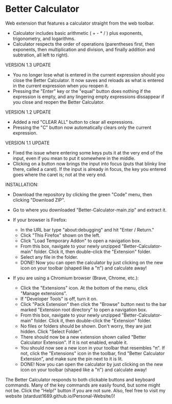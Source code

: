 # Better Calculator
Web extension that features a calculator straight from the web toolbar.

- Calculator includes basic arithmetic ( + - * / ) plus exponents, trigonometry, and logarithms.
- Calculator respects the order of operations (parentheses first, then exponents, then multiplication and division, and finally addition and subtration, all left to right). 

VERSION 1.3 UPDATE
- You no longer lose what is entered in the current expression should you close the Better Calculator. It now saves and reloads as what is entered in the current expression when you reopen it.
- Pressing the "Enter" key or the "equal" button does nothing if the expression is empty, and any lingering empty expressions dissappear if you close and reopen the Better Calculator.

VERSION 1.2 UPDATE
- Added a red "CLEAR ALL" button to clear all expressions.
- Pressing the "C" button now automatically clears only the current expression.

VERSION 1.1 UPDATE
- Fixed the issue where entering some keys puts it at the very end of the input, even if you mean to put it somewhere in the middle.
- Clicking on a button now brings the input into focus (puts that blinky line there, called a caret). If the input is already in focus, the key you entered goes where the caret is; not at the very end.

INSTALLATION:
- Download the repository by clicking the green "Code" menu, then clicking "Download ZIP".
- Go to where you downloaded "Better-Calculator-main.zip" and extract it.
- If your browser is Firefox:
  - In the URL bar type "about:debugging" and hit "Enter / Return."
  - Click "This Firefox" shown on the left.
  - Click "Load Temporary Addon" to open a navigation box.
  - From this box, navigate to your newly unzipped "Better-Calculator-main" folder. Click it, then double-click the "Extension" folder.
  - Select any file in the folder.
  - DONE! Now you can open the calculator by just clicking on the new icon on your toolbar (shaped like a "π") and calculate away!

- If you are using a Chromium browser (Brave, Chrome, etc.):
  - Click the "Extensions" icon. At the bottom of the menu, click "Manage extensions".
  - If "Developer Tools" is off, turn it on.
  - Click "Pack Extension" then click the "Browse" button next to the bar marked "Extension root directory" to open a navigation box.
  - From this box, navigate to your newly unzipped "Better-Calculator-main" folder. Click it, then double-click the "Extension" folder.
  - No files or folders should be shown. Don't worry, they are just hidden. Click "Select Folder".
  - There should now be a new extension shown called "Better Calculator Extension". If it is not enabled, enable it.
  - You should now see a new icon in your toolbar that resembles "π". If not, click the "Extensions" icon in the toolbar, find "Better Calculator Extension", and make sure the pin next to it is lit.
  - DONE! Now you can open the calculator by just clicking on the new icon on your toolbar (shaped like a "π") and calculate away!

The Better Calculator responds to both clickable buttons and keyboard commands. Many of the key commands are easily found, but some might not be. Click the "Help!" button if you are not sure. Also, feel free to visit my website (stardust1689.github.io/Personal-Website/)!

